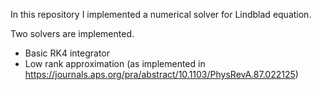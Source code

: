 In this repository I implemented a numerical solver for Lindblad equation.

Two solvers are implemented.
- Basic RK4 integrator
- Low rank approximation (as implemented in https://journals.aps.org/pra/abstract/10.1103/PhysRevA.87.022125)
